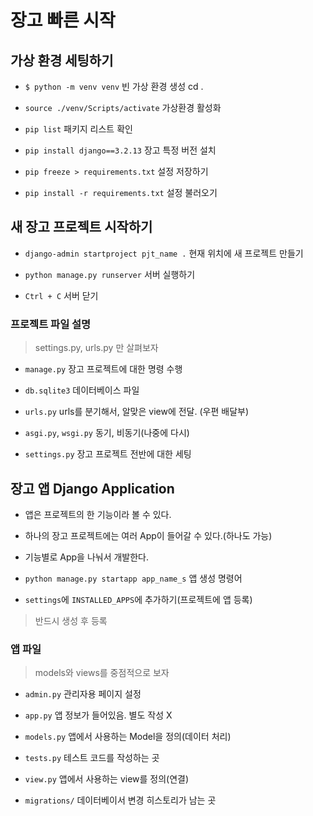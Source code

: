 # 장고 빠른 시작

## 가상 환경 세팅하기

- `$ python -m venv venv` 빈 가상 환경 생성
cd .
- `source ./venv/Scripts/activate` 가상환경 활성화

- `pip list` 패키지 리스트 확인

- `pip install django==3.2.13` 장고 특정 버전 설치

- `pip freeze > requirements.txt` 설정 저장하기

- `pip install -r requirements.txt` 설정 불러오기

## 새 장고 프로젝트 시작하기

- `django-admin startproject pjt_name .` 현재 위치에 새 프로젝트 만들기

- `python manage.py runserver` 서버 실행하기

- `Ctrl + C` 서버 닫기

### 프로젝트 파일 설명

> settings.py, urls.py 만 살펴보자

- `manage.py` 장고 프로젝트에 대한 명령 수행

- `db.sqlite3` 데이터베이스 파일

- `urls.py` urls를 분기해서, 알맞은 view에 전달. (우편 배달부)

- `asgi.py`, `wsgi.py` 동기, 비동기(나중에 다시)

- `settings.py` 장고 프로젝트 전반에 대한 세팅

## 장고 앱 Django Application

- 앱은 프로젝트의 한 기능이라 볼 수 있다.

- 하나의 장고 프로젝트에는 여러 App이 들어갈 수 있다.(하나도 가능)

- 기능별로 App을 나눠서 개발한다.

- `python manage.py startapp app_name_s` 앱 생성 명령어

- `settings`에 `INSTALLED_APPS`에 추가하기(프로젝트에 앱 등록)

> 반드시 생성 후 등록

### 앱 파일

> models와 views를 중점적으로 보자

- `admin.py` 관리자용 페이지 설정

- `app.py` 앱 정보가 들어있음. 별도 작성 X

- `models.py` 앱에서 사용하는 Model을 정의(데이터 처리)

- `tests.py` 테스트 코드를 작성하는 곳

- `view.py` 앱에서 사용하는 view를 정의(연결)

- `migrations/` 데이터베이서 변경 히스토리가 남는 곳
